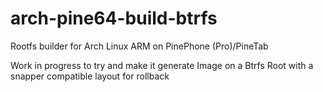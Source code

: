 # arch-pine64-build-btrfs
Rootfs builder for Arch Linux ARM on PinePhone (Pro)/PineTab

Work in progress to try and make it generate Image on a Btrfs Root with a snapper compatible layout for rollback
